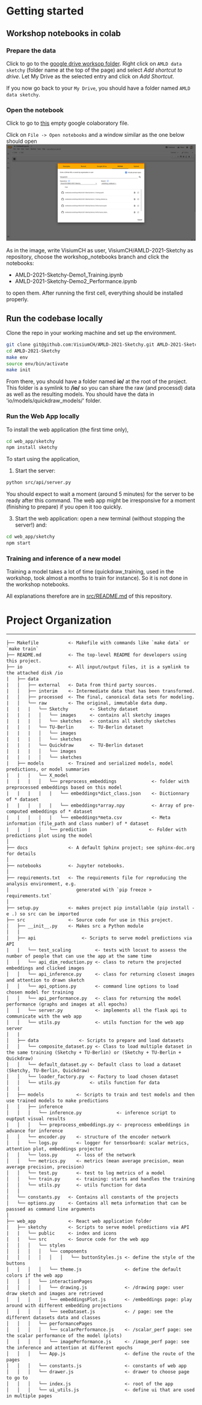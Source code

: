 # Getting started

## Workshop notebooks in colab

### Prepare the data

Click to go to the [google drive worksop folder](https://drive.google.com/drive/folders/1MxGWvnBYtAzlmXSDVKc0U7uX-AjLrtVx).
Right click on `AMLD data sketchy` (folder name at the top of the page) and select _Add shortcut to drive_.
Let My Drive as the selected entry and click on _Add Shortcut_.

If you now go back to your `My Drive`, you should have a folder named `AMLD data sketchy`.

### Open the notebook

Click to go to [this](https://colab.research.google.com/drive/1UwoqjtDoMmCsW1MWe6d6BVwqzdIlU4Tk) empty google colaboratory file.

Click on `File -> Open notebooks` and a window similar as the one below should open
![image](https://github.com/VisiumCH/AMLD-2021-Sketchy/blob/workshop_notebook/notebooks/workshop/images/window.png)

As in the image, write VisiumCH as user, VisiumCH/AMLD-2021-Sketchy as repository, choose the workshop_notebooks branch and click the notebooks:

- AMLD-2021-Sketchy-Demo1_Training.ipynb
- AMLD-2021-Sketchy-Demo2_Performance.ipynb

to open them. After running the first cell, everything should be installed properly.

## Run the codebase locally

Clone the repo in your working machine and set up the environment.

```bash
git clone git@github.com:VisiumCH/AMLD-2021-Sketchy.git AMLD-2021-Sketchy
cd AMLD-2021-Sketchy
make env
source env/bin/activate
make init
```

From there, you should have a folder named **io/** at the root of the project. This folder is a symlink to **/io/** so you can share the raw (and processd) data as well as the resulting models.
You should have the data in 'io/models/quickdraw_models/' folder.

### Run the Web App locally

To install the web application (the first time only),

```bash
cd web_app/sketchy
npm install sketchy
```

To start using the application,

1. Start the server:

```bash
python src/api/server.py
```

You should expect to wait a moment (around 5 minutes) for the server to be ready after this command.
The web app might be irresponsive for a moment (finishing to prepare) if you open it too quickly.

3. Start the web application: open a new terminal (without stopping the server!) and:

```bash
cd web_app/sketchy
npm start
```

### Training and inference of a new model

Training a model takes a lot of time (quickdraw_training, used in the workshop, took almost a months to train for instance). So it is not done in the workshop notebooks.

All explanations therefore are in [src/README.md](https://github.com/VisiumCH/AMLD-2021-Sketchy/blob/workshop_notebook/src/README.md) of this repository.

# Project Organization

---

    ├── Makefile           <- Makefile with commands like `make data` or `make train`
    ├── README.md          <- The top-level README for developers using this project.
    ├── io                 <- All input/output files, it is a symlink to the attached disk /io
    |   ├── data
    |   │   ├── external   <- Data from third party sources.
    |   │   ├── interim    <- Intermediate data that has been transformed.
    |   │   ├── processed  <- The final, canonical data sets for modeling.
    |   │   └── raw        <- The original, immutable data dump.
    |   |   |   └── Sketchy        <- Sketchy dataset
    |   |   |   │   └── images     <- contains all sketchy images
    |   |   |   │   └── sketches   <- contains all sketchy sketches
    |   |   |   └── TU-Berlin      <- TU-Berlin dataset
    |   |   |   │   └── images
    |   |   |   │   └── sketches
    |   |   |   └── Quickdraw      <- TU-Berlin dataset
    |   |   |   │   └── images
    |   |   |   │   └── sketches
    |   ├── models         <- Trained and serialized models, model predictions, or model summaries
    |   |   |   └── X_model
    |   |   |   │   └── preprocess_embeddings             <- folder with preprocessed embeddings based on this model
    |   |   |   |   |   └── embeddings*dict_class.json    <- Dictionnary of * dataset
    |   |   |   |   |   └── embeddings*array.npy          <- Array of pre-computed embeddings of * dataset
    |   |   |   |   |   └── embeddings*meta.csv           <- Meta information (file_path and class number) of * dataset
    |   |   |   │   └── prediction                       <- Folder with predictions plot using the model
    │
    ├── docs               <- A default Sphinx project; see sphinx-doc.org for details
    │
    ├── notebooks          <- Jupyter notebooks.
    │
    ├── requirements.txt   <- The requirements file for reproducing the analysis environment, e.g.
    │                         generated with `pip freeze > requirements.txt`
    │
    ├── setup.py           <- makes project pip installable (pip install -e .) so src can be imported
    ├── src                <- Source code for use in this project.
    │   ├── __init__.py    <- Makes src a Python module
    │   │
    │   ├── api                 <- Scripts to serve model predictions via API
    |   |   └── test_scaling         <- tests with locust to assess the number of people that can use the app at the same time
    │   │   └── api_dim_reduction.py <- class to return the projected embeddings and clicked images
    │   │   └── api_inference.py     <- class for returning closest images and attention to drawn sketch
    │   │   └── api_options.py       <- command line options to load chosen model for training
    │   │   └── api_performance.py   <- class for returning the model performance (graphs and images at all epochs)
    │   │   └── server.py            <- implements all the flask api to communicate with the web app
    │   │   └── utils.py             <- utils function for the web app server
    │   |
    │   ├── data               <- Scripts to prepare and load datasets
    │   │   └── composite_dataset.py <- Class to load multiple dataset in the same training (Sketchy + TU-Berlin) or (Sketchy + TU-Berlin + Quickdraw)
    │   │   └── default_dataset.py <- Default class to load a dataset (Sketchy, TU-Berlin, Quickdraw)
    │   │   └── loader_factory.py  <- Factory to load chosen dataset
    │   │   └── utils.py           <- utils function for data
    |   |
    │   ├── models            <- Scripts to train and test models and then use trained models to make predictions
    │   │   ├── inference
    │   │   │   └── inference.py             <- inference script to ouptput visual results
    │   │   │   └── preprocess_embeddings.py <- preprocess embeddings in advance for inference
    │   │   └── encoder.py    <- structure of the encoder network
    │   │   └── logs.py       <- logger for tensorboard: scalar metrics, attention plot, embeddings projector
    │   │   └── loss.py       <- loss of the network
    │   │   └── metrics.py    <- metrics (mean average precision, mean average precision, precision)
    │   │   └── test.py       <- test to log metrics of a model
    │   │   └── train.py      <- training: starts and handles the training
    │   │   └── utils.py      <- utils function for data
    │   │
    │   └── constants.py   <- Contains all constants of the projects
    │   └── options.py     <- Contains all meta information that can be passsed as command line arguments
    │
    ├── web_app            <- React web application folder
    │   ├── sketchy        <- Scripts to serve model predictions via API
    |   |   └── public     <- index and icons
    |   |   └── src        <- Source code for the web app
    │   │   │   └── styles
    │   │   │   │   └── components
    │   │   │   │   │   │   └── buttonStyles.js <- define the style of the buttons
    │   │   │   │   └── theme.js                <- define the default colors if the web app
    │   │   │   └── interactionPages
    │   │   │   │   └── drawing.js              <- /drawing page: user draw sketch and images are retrieved
    │   │   │   │   └── embeddingsPlot.js       <- /embeddings page: play around with different embedding projections
    │   │   │   │   └── seeDataset.js           <- / page: see the different datasets data and classes
    │   │   │   └── performancePages
    │   │   │   │   └── scalarPerformance.js    <- /scalar_perf page: see the scalar performance of the model (plots)
    │   │   │   │   └── imagePerformance.js     <- /image_perf page: see the inference and attention at different epochs
    │   │   │   └── App.js                      <- define the route of the pages
    │   │   │   └── constants.js                <- constants of web app
    │   │   │   └── drawer.js                   <- drawer to choose page to go to
    │   │   │   └── index.js                    <- root of the app
    │   │   │   └── ui_utils.js                 <- define ui that are used in multiple pages
